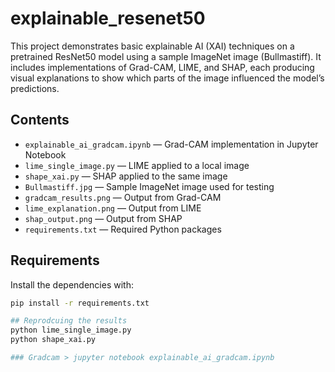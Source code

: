 # explainable_resenet50

This project demonstrates basic explainable AI (XAI) techniques on a pretrained ResNet50 model using a sample ImageNet image (Bullmastiff). It includes implementations of Grad-CAM, LIME, and SHAP, each producing visual explanations to show which parts of the image influenced the model’s predictions.

## Contents

- `explainable_ai_gradcam.ipynb` — Grad-CAM implementation in Jupyter Notebook
- `lime_single_image.py` — LIME applied to a local image
- `shape_xai.py` — SHAP applied to the same image
- `Bullmastiff.jpg` — Sample ImageNet image used for testing
- `gradcam_results.png` — Output from Grad-CAM
- `lime_explanation.png` — Output from LIME
- `shap_output.png` — Output from SHAP
- `requirements.txt` — Required Python packages

## Requirements

Install the dependencies with:

```bash
pip install -r requirements.txt

## Reprodcuing the results
python lime_single_image.py
python shape_xai.py

### Gradcam > jupyter notebook explainable_ai_gradcam.ipynb

